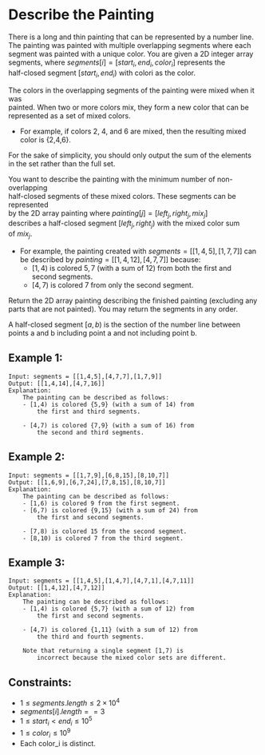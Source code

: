 # Describe the Painting

There is a long and thin painting that can be represented by a number line.  
The painting was painted with multiple overlapping segments where each  
segment was painted with a unique color. You are given a 2D integer array  
segments, where $segments[i] = [start_i, end_i, color_i]$ represents the  
half-closed segment $[start_i, end_i)$ with colori as the color.

The colors in the overlapping segments of the painting were mixed when it was  
painted. When two or more colors mix, they form a new color that can be  
represented as a set of mixed colors.

* For example, if colors 2, 4, and 6 are mixed, then the resulting mixed  
    color is {2,4,6}.

For the sake of simplicity, you should only output the sum of the elements  
    in the set rather than the full set.

You want to describe the painting with the minimum number of non-overlapping  
half-closed segments of these mixed colors. These segments can be represented  
by the 2D array painting where $painting[j] = [left_j, right_j, mix_j]$  
describes a half-closed segment $[left_j, right_j)$ with the mixed color sum  
of $mix_j$.

* For example, the painting created with $segments = [[1,4,5],[1,7,7]]$ can  
    be described by $painting = [[1,4,12],[4,7,7]]$ because:
    * $[1,4)$ is colored ${5,7}$ (with a sum of 12) from both the first and  
        second segments.
    * $[4,7)$ is colored ${7}$ from only the second segment.

Return the 2D array painting describing the finished painting (excluding any  
parts that are not painted). You may return the segments in any order.

A half-closed segment $[a, b)$ is the section of the number line between  
points a and b including point a and not including point b.

 

## Example 1:

    Input: segments = [[1,4,5],[4,7,7],[1,7,9]]
    Output: [[1,4,14],[4,7,16]]
    Explanation: 
        The painting can be described as follows:
        - [1,4) is colored {5,9} (with a sum of 14) from 
            the first and third segments.

        - [4,7) is colored {7,9} (with a sum of 16) from 
            the second and third segments.

        
## Example 2:

    Input: segments = [[1,7,9],[6,8,15],[8,10,7]]
    Output: [[1,6,9],[6,7,24],[7,8,15],[8,10,7]]
    Explanation: 
        The painting can be described as follows:
        - [1,6) is colored 9 from the first segment.
        - [6,7) is colored {9,15} (with a sum of 24) from 
            the first and second segments.

        - [7,8) is colored 15 from the second segment.
        - [8,10) is colored 7 from the third segment.

## Example 3:

    Input: segments = [[1,4,5],[1,4,7],[4,7,1],[4,7,11]]
    Output: [[1,4,12],[4,7,12]]
    Explanation: 
        The painting can be described as follows:
        - [1,4) is colored {5,7} (with a sum of 12) from 
            the first and second segments.

        - [4,7) is colored {1,11} (with a sum of 12) from 
            the third and fourth segments.

        Note that returning a single segment [1,7) is 
            incorrect because the mixed color sets are different.


 

## Constraints:

* $1 \le segments.length \le 2 \times 10^4$
* $segments[i].length == 3$
* $1 \le start_i < end_i \le 10^5$
* $1 \le color_i \le 10^9$
* Each color_i is distinct.


